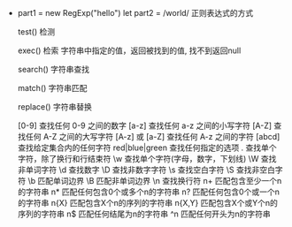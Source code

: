-  part1 = new RegExp("hello")
   let part2 = /world/
   正则表达式的方式

   test()  检测

   exec()  检索 字符串中指定的值，返回被找到的值, 找不到返回null

   search() 字符串查找

   match() 字符串匹配

   replace()  字符串替换

  
   [0-9] 查找任何 0-9 之间的数字
   [a-z] 查找任何 a-z 之间的小写字符
   [A-Z] 查找任何 A-Z 之间的大写字符
   [A-z] 或 [a-Z] 查找任何 A-z 之间的字符
   [abcd] 查找给定集合内的任何字符
   red|blue|green 查找任何指定的选项
   . 查找单个字符，除了换行和行结束符
   \w 查找单个字符(字母，数字，下划线)
   \W 查找非单词字符
   \d 查找数字
   \D 查找非数字字符
   \s 查找空白字符 
   \S 查找非空白字符
   \b 匹配单词边界
   \B 匹配非单词边界
   \n 查找换行符
   n+ 匹配包含至少一个n的字符串
   n* 匹配任何包含0个或多个n的字符串
   n? 匹配任何包含0个或一个n的字符串
   n{X} 匹配包含X个n的序列的字符串
   n{X,Y} 匹配包含X个或Y个n的序列的字符串
   n$ 匹配任何结尾为n的字符串
   ^n 匹配任何开头为n的字符串

